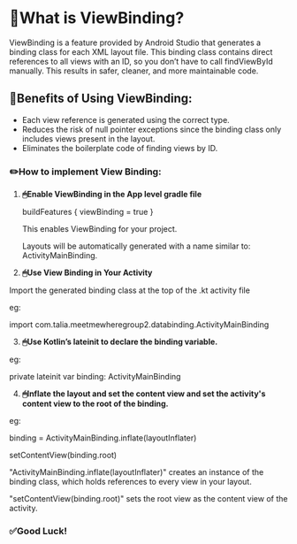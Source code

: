 # **📌What is ViewBinding?**

ViewBinding is a feature provided by Android Studio that generates a binding class for each XML layout file. This binding class contains direct references to all views with an ID, so you don’t have to call findViewById manually. 
This results in safer, cleaner, and more maintainable code.

## **📌Benefits of Using ViewBinding:**
- Each view reference is generated using the correct type.
- Reduces the risk of null pointer exceptions since the binding class only includes views present in the layout.
- Eliminates the boilerplate code of finding views by ID.

### **✏️How to implement View Binding:**

1. **🖱Enable ViewBinding in the App level gradle file**

    buildFeatures {
        viewBinding = true
   }
   
   This enables ViewBinding for your project.

   Layouts will be automatically generated with a name similar to: ActivityMainBinding.

2. **🖱Use View Binding in Your Activity**

Import the generated binding class at the top of the .kt activity file

eg:

import com.talia.meetmewheregroup2.databinding.ActivityMainBinding

3. **🖱Use Kotlin’s lateinit to declare the binding variable.**

eg:

private lateinit var binding: ActivityMainBinding

4. **🖱Inflate the layout and set the content view and set the activity's content view to the root of the binding.**

eg:

binding = ActivityMainBinding.inflate(layoutInflater)

  setContentView(binding.root)
    
   
"ActivityMainBinding.inflate(layoutInflater)" creates an instance of the binding class, which holds references to every view in your layout.

"setContentView(binding.root)" sets the root view as the content view of the activity.

### **✅Good Luck!**

